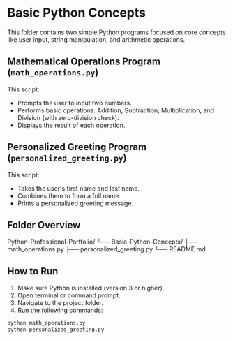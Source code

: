 # Basic Python Concepts

This folder contains two simple Python programs focused on core concepts like user input, string manipulation, and arithmetic operations.

## Mathematical Operations Program (`math_operations.py`)

This script:
- Prompts the user to input two numbers.
- Performs basic operations: Addition, Subtraction, Multiplication, and Division (with zero-division check).
- Displays the result of each operation.

## Personalized Greeting Program (`personalized_greeting.py`)

This script:
- Takes the user's first name and last name.
- Combines them to form a full name.
- Prints a personalized greeting message.

## Folder Overview

Python-Professional-Portfolio/
└── Basic-Python-Concepts/
    ├── math_operations.py
    ├── personalized_greeting.py
    └── README.md

## How to Run

1. Make sure Python is installed (version 3 or higher).
2. Open terminal or command prompt.
3. Navigate to the project folder.
4. Run the following commands:

```bash
python math_operations.py
python personalized_greeting.py